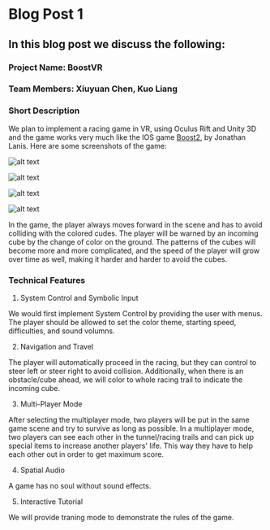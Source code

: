 # Blog Post 1

## In this blog post we discuss the following:

### Project Name: BoostVR

### Team Members: Xiuyuan Chen, Kuo Liang

### Short Description

We plan to implement a racing game in VR, using Oculus Rift and Unity 3D and the game works very much like the IOS game [Boost2](https://itunes.apple.com/us/app/boost-2/id333191476?mt=8), by Jonathan Lanis. Here are some screenshots of the game:

![alt text](https://is2-ssl.mzstatic.com/image/thumb/Purple1/v4/d3/02/8f/d3028fd9-0e9b-c60e-557e-64f1da287924/pr_source.jpg/643x0w.jpg  "Screenshot 1")

![alt text](https://lh4.ggpht.com/1w7bc3BbqJwLWz24M7Dn0Fmd7UJLxCCYivGhSNthVazWtMBf_h8U4sQm2Nnua-5jj5qJ=h310-rw "Screenshot 2")

![alt text](https://d3e4aumcqn8cw3.cloudfront.net/api/file/6fTxPSqCRKGHChEqKUFT "Screenshot 3")

![alt text](https://static-s.aa-cdn.net/img/ios/333191476/531dced50a7bc4db8db307e8c21dd51b "Screenshot 4")

In the game, the player always moves forward in the scene and has to avoid colliding with the colored cudes. The player will be warned by an incoming cube by the change of color on the ground. The patterns of the cubes will become more and more complicated, and the speed of the player will grow over time as well, making it harder and harder to avoid the cubes.

### Technical Features

1. System Control and Symbolic Input

We would first implement System Control by providing the user with menus. The player should be allowed to set the color theme, starting speed, difficulties, and sound volumns.

2. Navigation and Travel

The player will automatically proceed in the racing, but they can control to steer left or steer right to avoid collision. Additionally, when there is an obstacle/cube ahead, we will color to whole racing trail to indicate the incoming cube.

3. Multi-Player Mode

After selecting the multiplayer mode, two players will be put in the same game scene and try to survive as long as possible. In a multiplayer mode, two players can see each other in the tunnel/racing trails and can pick up special items to increase another players' life. This way they have to help each other out in order to get maximum score.

4. Spatial Audio

A game has no soul without sound effects.

5. Interactive Tutorial

We will provide traning mode to demonstrate the rules of the game.
